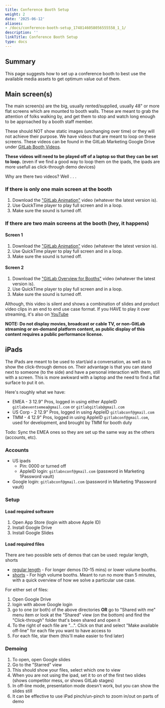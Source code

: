 ```yaml
---
title: Conference Booth Setup
weight: 2
date: '2025-06-12'
aliases:
- /docs/conference-booth-setup_1748146058056555558_1_1/
description: ''
linkTitle: Conference Booth Setup
type: docs
---
```


## Summary

This page suggests how to set up a conference booth to best use the available media assets to get optimum value out of them.

## Main screen(s)

The main screen(s) are the big, usually rented/supplied, usually 48" or more flat screens which are mounted to booth walls. These are meant to grab the attention of folks walking by, and get them to stop and watch long enough to be approached by a booth staff member.

These should NOT show static images (unchanging over time) or they will not achieve their purpose. We have videos that are meant to loop on these screens. These videos can be found in the GitLab Marketing Google Drive under [GitLab Booth Videos](https://drive.google.com/open?id=1Hx-NQeyGRcBeKDdvdhzCsQRNXejDQkGY).

**These videos will need to be played off of a laptop so that they can be set to loop.**
(even if we find a good way to loop them on the ipads, the ipads are more usefull as click-through demo devices)

Why are there two videos? Well . . .

### If there is only one main screen at the booth

1. Download the ["GitLab Animation"](https://drive.google.com/drive/u/0/folders/1Hx-NQeyGRcBeKDdvdhzCsQRNXejDQkGY) video (whatever the latest version is).
1. Use QuickTime player to play full screen and in a loop.
1. Make sure the sound is turned off.

### If there are two main screens at the booth (hey, it happens)

#### Screen 1

1. Download the ["GitLab Animation"](https://drive.google.com/drive/u/0/folders/1Hx-NQeyGRcBeKDdvdhzCsQRNXejDQkGY) video (whatever the latest version is).
1. Use QuickTime player to play full screen and in a loop.
1. Make sure the sound is turned off.

#### Screen 2

1. Download the ["GitLab Overview for Booths"](https://drive.google.com/drive/u/0/folders/1Hx-NQeyGRcBeKDdvdhzCsQRNXejDQkGY) video (whatever the latest version is).
1. Use QuickTime player to play full screen and in a loop.
1. Make sure the sound is turned off.

Although, this video is silent and shows a combination of slides and product video clips in an end to end use case format.
If you HAVE to play it over streaming, it's also on [YouTube](https://youtu.be/ttbU90SJbfk)

**NOTE: Do not display movies, broadcast or cable TV, or non-GitLab streaming or on-demand platform content, as public display of this content requires a public performance license.**

## iPads

The iPads are meant to be used to start/aid a conversation, as well as to show the click-through demos on. Their advantage is that you can stand next to someone (to the side) and have a personal interaction with them, still with a screen. This is more awkward with a laptop and the need to find a flat surface to put it on.

Here's roughly what we have:

- EMEA - 3 12.9" Pros, logged in using either AppleID `gitlabeventsemea@gmail.com` or `gitlabgitlab@gmail.com`
- US Corp - 2 12.9" Pros, logged in using AppleID `gitlabconf@gmail.com`
- TMM - 4 12.9" Pros, logged in using AppleID `gitlabconf@gmail.com`, used for development, and brought by TMM for booth duty

Todo: Sync the EMEA ones so they are set up the same way as the others (accounts, etc).

### Accounts

- US ipads
  - Pin: 0000 or turned off
  - AppleID login: `gitlabnconf@gmail.com` (password in Marketing 1Password vault)
- Google login: `gitlabconf@gmail.com` (password in Marketing 1Password vault)

### Setup

#### Load required software

1. Open App Store (login with above Apple ID)
1. Install Google Drive
1. Install Google Slides

#### Load required files

There are two possible sets of demos that can be used: regular length, shorts

- [regular length](https://drive.google.com/drive/folders/1Qm8Y3oVLRa0nS1BARA631Ex6SKVzYp3C?usp=sharing) - For longer demos (10-15 mins) or lower volume booths.
- [shorts](https://drive.google.com/drive/folders/1NJdvHCaRlaM3--UGNQ1rPlx89i3msO-z?usp=sharing) - For high volume booths. Meant to run no more than 5 minutes, with a quick overview of how we solve a particular use case.

For either set of files:

1. Open Google Drive
1. login with above Google login
1. go to one (or both) of the above directories
   **OR**
   go to "Shared with me" menu item or look at the "Shared" view (on the bottom) and find the "Click-through" folder that's been shared and open it
1. To the right of each file are "...". Click on that and select "Make available off-line" for each file you want to have access to
1. For each file, star them (this'll make easier to find later)

### Demoing

1. To open, open Google slides
1. Go to the "Starred" view
1. This should show your files, select which one to view
1. When you are not using the ipad, set it to on of the first two slides (shows competitor mess, or shows GitLab stages)
1. In off-line mode, presentation mode doesn't work, but you can show the slides still
1. It can be effective to use iPad pinch/un-pinch to zoom in/out on parts of demo
